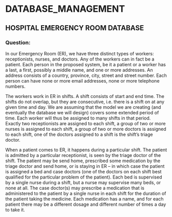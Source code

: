 # DATABASE_MANAGEMENT

## HOSPITAL EMERGENCY ROOM DATABASE
### Question: 
In our Emergency Room (ER), we have three distinct types of workers: receptionists, 
nurses, and doctors. Any of the workers can in fact be a patient. Each person in the 
proposed system, be it a patient or a worker has a last, a first, possibly a middle name, and 
one or more addresses. An address consists of a country, province, city, street and street 
number. Each person can have none or more email addresses, none or more telephone 
numbers. 

The workers work in ER in shifts. A shift consists of start and end time. The shifts 
do not overlap, but they are consecutive, i.e. there is a shift on at any given time and day. 
We are assuming that the model we are creating (and eventually the database we will 
design) covers some extended period of time. Each worker will thus be assigned to many 
shifts in that period. Exactly two receptionists are assigned to each shift, a group of two or 
more nurses is assigned to each shift, a group of two or more doctors is assigned to each 
shift, one of the doctors assigned to a shift is the shift’s triage doctor. 

When a patient comes to ER, it happens during a particular shift. The patient is 
admitted by a particular receptionist, is seen by the triage doctor of the shift. The patient 
may be send home, prescribed some medication by the triage doctor and send home, or is 
staying in ER – in which case the patient is assigned a bed and case doctors (one of the 
doctors on each shift best qualified for the particular problem of the patient). Each bed is 
supervised by a single nurse during a shift, but a nurse may supervise many beds, or none 
at all. The case doctor(s) may prescribe a medication that is administered to the patient by 
a single nurse in each shift for the duration of the patient taking the medicine. Each 
medication has a name, and for each patient there may be a different dosage and different 
number of times a day to take it.

